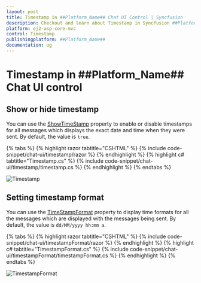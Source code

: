 ```yaml
---
layout: post
title: Timestamp in ##Platform_Name## Chat UI Control | Syncfusion
description: Checkout and learn about Timestamp in Syncfusion ##Platform_Name## Chat UI control of Syncfusion Essential JS 2 and more.
platform: ej2-asp-core-mvc
control: Timestamp
publishingplatform: ##Platform_Name##
documentation: ug
---
```


# Timestamp in ##Platform_Name## Chat UI control

## Show or hide timestamp

You can use the [ShowTimeStamp](https://help.syncfusion.com/cr/aspnetmvc-js2/Syncfusion.EJ2.InteractiveChat.ChatUI.html#Syncfusion_EJ2_InteractiveChat_ChatUI_ShowTimeStamp) property to enable or disable timestamps for all messages which displays the exact date and time when they were sent. By default, the value is `true`.

{% tabs %}
{% highlight razor tabtitle="CSHTML" %}
{% include code-snippet/chat-ui/timestamp/razor %}
{% endhighlight %}
{% highlight c# tabtitle="Timestamp.cs" %}
{% include code-snippet/chat-ui/timestamp/timestamp.cs %}
{% endhighlight %}
{% endtabs %}

![Timestamp](images/timestampMain.png)

## Setting timestamp format

You can use the [TimeStampFormat](https://help.syncfusion.com/cr/aspnetmvc-js2/Syncfusion.EJ2.InteractiveChat.ChatUI.html#Syncfusion_EJ2_InteractiveChat_ChatUI_TimeStampFormat) property to display time formats for all the messages which are displayed with the messages being sent. By default, the value is `dd/MM/yyyy hh:mm a`.

{% tabs %}
{% highlight razor tabtitle="CSHTML" %}
{% include code-snippet/chat-ui/timestampFormat/razor %}
{% endhighlight %}
{% highlight c# tabtitle="TimestampFormat.cs" %}
{% include code-snippet/chat-ui/timestampFormat/timestampFormat.cs %}
{% endhighlight %}
{% endtabs %}

![TimestampFormat](images/timestampFormatMain.png)
